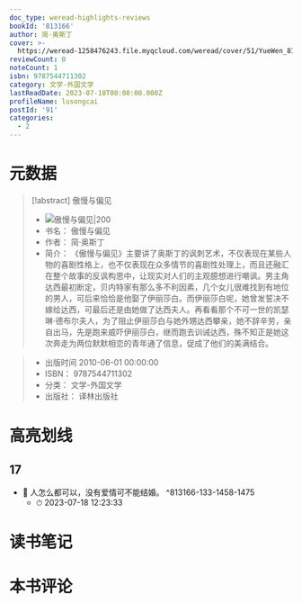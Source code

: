 ```yaml
---
doc_type: weread-highlights-reviews
bookId: '813166'
author: 简·奥斯丁
cover: >-
  https://weread-1258476243.file.myqcloud.com/weread/cover/51/YueWen_813166/t7_YueWen_813166.jpg
reviewCount: 0
noteCount: 1
isbn: 9787544711302
category: 文学-外国文学
lastReadDate: 2023-07-18T00:00:00.000Z
profileName: lusongcai
postId: '91'
categories:
  - 2
---
```

# 元数据
> [!abstract] 傲慢与偏见
> - ![ 傲慢与偏见|200](https://weread-1258476243.file.myqcloud.com/weread/cover/51/YueWen_813166/t7_YueWen_813166.jpg)
> - 书名： 傲慢与偏见
> - 作者： 简·奥斯丁
> - 简介： 《傲慢与偏见》主要讲了奥斯丁的讽刺艺术，不仅表现在某些人物的喜剧性格上，也不仅表现在众多情节的喜剧性处理上，而且还融汇在整个故事的反讽构思中，让现实对人们的主观臆想进行嘲讽。男主角达西最初断定，贝内特家有那么多不利因素，几个女儿很难找到有地位的男人，可后来恰恰是他娶了伊丽莎白。而伊丽莎白呢，她曾发誓决不嫁给达西，可最后还是由她做了达西夫人。再看看那个不可一世的凯瑟琳·德布尔夫人，为了阻止伊丽莎白与她外甥达西攀亲，她不辞辛劳，亲自出马，先是跑来威吓伊丽莎白，继而跑去训诫达西，殊不知正是她这次奔走为两位默默相恋的青年通了信息，促成了他们的美满结合。

> - 出版时间 2010-06-01 00:00:00
> - ISBN： 9787544711302
> - 分类： 文学-外国文学
> - 出版社： 译林出版社

# 高亮划线

## 17


- 📌 人怎么都可以，没有爱情可不能结婚。 ^813166-133-1458-1475
    - ⏱ 2023-07-18 12:23:33 
# 读书笔记

# 本书评论
